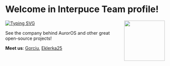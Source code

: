 # Welcome in Interpuce Team profile!

<img align="right" src="https://avatars.githubusercontent.com/u/157804013?s=200&u=2ce38e6b2cf8349677f2b71a805238a6a8e1c454&v=2" style="width:128px;">

[![Typing SVG](https://readme-typing-svg.demolab.com?font=Fira+Code&pause=1000&random=false&width=435&lines=We+are+creating+a+AurorOS;We+are+creating+a+better+world;We+are+creating+a+better+Internet;We+are+creating+a+better+computers)](https://github.com/Interpuce)

See the company behind AurorOS and other great open-source projects!

**Meet us**: [Gorciu](https://github.com/gorciu-official), [Eklerka25](https://github.com/Eklerka25)
